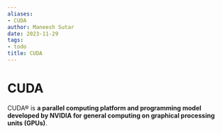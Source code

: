 ```yaml
---
aliases:
- CUDA
author: Maneesh Sutar
date: 2023-11-29
tags:
- todo
title: CUDA
---
```


# CUDA

CUDA® is **a parallel computing platform and programming model developed by NVIDIA for general computing on graphical processing units (GPUs)**.
